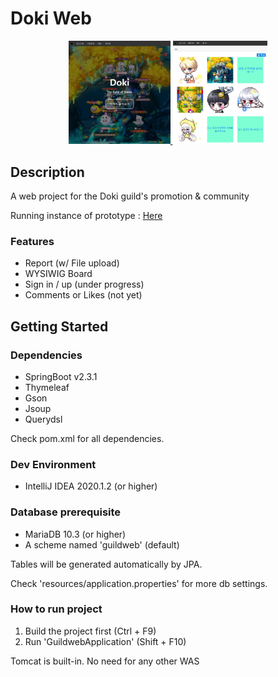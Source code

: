 # Doki Web

<p align="center">
<a href="https://orionmiz.github.io/doki-spring/">
    <img src="docs/preview/doki1.jpg" alt="Preview image 1" width="32.2%">
    <img src="docs/preview/doki2.jpg" alt="Preview image 2" width="30%">
</a>
</p>

## Description

A web project for the Doki guild's promotion & community

Running instance of prototype : [Here](https://orionmiz.github.io/doki-spring/)

### Features

* Report (w/ File upload)
* WYSIWIG Board
* Sign in / up (under progress)
* Comments or Likes (not yet)

## Getting Started

### Dependencies

* SpringBoot v2.3.1
* Thymeleaf
* Gson
* Jsoup
* Querydsl
 
Check pom.xml for all dependencies.

### Dev Environment

* IntelliJ IDEA 2020.1.2 (or higher)

### Database prerequisite

* MariaDB 10.3 (or higher)
* A scheme named 'guildweb' (default)

 
Tables will be generated automatically by JPA.
 
Check 'resources/application.properties' for more db settings.


### How to run project

1. Build the project first (Ctrl + F9)
2. Run 'GuildwebApplication' (Shift + F10)

Tomcat is built-in. No need for any other WAS 
